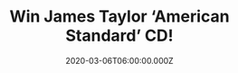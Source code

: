 ---
campaign-uuid: "c-d4de69e9-2909-486f-9010-01ef7d53b7cf"
type: "Competition"
category: "Music"
date: "2020-03-06T06:00:00.000Z"
end-date: "2020-04-06T23:59:00.000Z"
disable-form: false
is_promoted: false
has_entry_page: true
title: "Win James Taylor ‘American Standard’ CD!"
competition-description: "<p>It takes an extraordinary artist to re-imagine some of\
  \ the most beloved songs of the 20th century and make them completely their own.\
  \ And that's precisely what James Taylor has accomplished with his brand-new album,\
  \ American Standard. Want to hear it first?</p>\n<p>Click below for a chance to\
  \ win.</p>\n"
hero-header: "Win James Taylor ‘American Standard’ CD!"
terms-confirmation: "N/A"
banner-img: "https://assets.expresslyapp.com/asset-297f7964-d710-48a4-8582-1da0bb104799.jpg"
logo-left-href: "http://club.expressly.io"
logo-left-image: "https://assets.expresslyapp.com/asset-bf79a28d-8dfc-48d7-847b-1f9d0819fbf2.jpg"
logo-left-title: "Expressly Club"
bg-image-hero: "https://assets.expresslyapp.com/asset-cd642a69-1ac4-43f3-bab6-46dcf7dbdf59.jpg"
bg-image-first: "https://assets.expresslyapp.com/asset-731278a0-6e20-4f5b-99f7-c9a1e85ff4d8.jpg"
section1-content: "<p>Unlike most who have tackled similar material, American Standard's\
  \ beautifully simple, stripped-down arrangements are based on James' skilful acoustic\
  \ guitar work rather than piano and the affect is mesmerizing.</p>\n<p>Enter below\
  \ for a chance to win it now.</p>\n"
entry-title: "Win James Taylor ‘American Standard’ CD!"
entry-content: "<p>Enter the draw to win ‘James Taylor ‘American Standard’ CD by completing\
  \ the form below before 23:59 on the 6th of April 2020.</p>\n"
has-winner: false
prize-description: "James Taylor ‘American Standard’ CD!"
special-conditions: "Multiple entries are allowed up to one every day.\r\n\r\nThis\
  \ competition is also available on: https://club.expressly.io/competitions/james-taylor-american-standard"
country-restrictions:
- "GB"
---